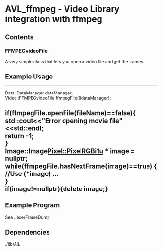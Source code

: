 # AVL_ffmpeg - Video Library integration with ffmpeg

## Contents

### FFMPEGvideoFile
A very simple class that lets you open a video file and get the frames.

## Example Usage
 ------------
Data::DataManager dataManager;  
Video::FFMPEGvideoFile ffmpegFile(&dataManager);  
  
if(ffmpegFile.openFile(fileName)==false){  
	std::cout<<"Error opening movie file"<<std::endl;  
	return -1;  
}  
Image::Image<Pixel::PixelRGBi1u> * image = nullptr;  
while(ffmpegFile.hasNextFrame(image)==true) {  
	//Use (*image) ...  
}  
if(image!=nullptr){delete image;}  
 ------------

## Example Program
See ./exe/FrameDump  

## Dependencies

./lib/AIL  
